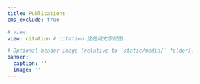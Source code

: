 ```yaml
---
title: Publications
cms_exclude: true

# View.
view: citation # citation 这是纯文字视图

# Optional header image (relative to `static/media/` folder).
banner:
  caption: ''
  image: ''
---
```


